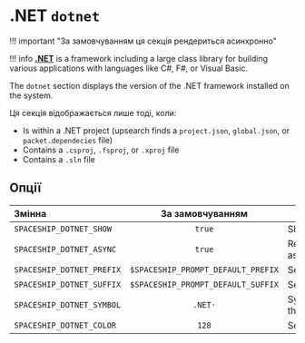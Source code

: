 # .NET `dotnet`

!!! important "За замовчуванням ця секція рендериться асинхронно"

!!! info
    [**.NET**](https://dotnet.microsoft.com/) is a framework including a large class library for building various applications with languages like C#, F#, or Visual Basic.

The `dotnet` section displays the version of the .NET framework installed on the system.

Ця секція відображається лише тоді, коли:

* Is within a .NET project (upsearch finds a `project.json`, `global.json`, or `packet.dependecies` file)
* Contains a `.csproj`, `.fsproj`, or `.xproj` file
* Contains a `.sln` file

## Опції

| Змінна                    |          За замовчуванням          | Пояснення                     |
|:------------------------- |:----------------------------------:| ----------------------------- |
| `SPACESHIP_DOTNET_SHOW`   |               `true`               | Show section                  |
| `SPACESHIP_DOTNET_ASYNC`  |               `true`               | Render section asynchronously |
| `SPACESHIP_DOTNET_PREFIX` | `$SPACESHIP_PROMPT_DEFAULT_PREFIX` | Section's prefix              |
| `SPACESHIP_DOTNET_SUFFIX` | `$SPACESHIP_PROMPT_DEFAULT_SUFFIX` | Section's suffix              |
| `SPACESHIP_DOTNET_SYMBOL` |              `.NET·`               | Symbol before the section     |
| `SPACESHIP_DOTNET_COLOR`  |               `128`                | Section's color               |
